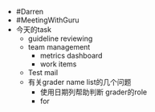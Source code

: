 - #Darren
- #MeetingWithGuru
- 今天的task
	- guideline reviewing
	- team management
		- metrics dashboard
		- work items
	- Test mail
	- 有关grader name list的几个问题
		- 使用日期列帮助判断 grader的role
		- for